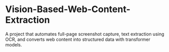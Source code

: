 # Vision-Based-Web-Content-Extraction
A project that automates full-page screenshot capture, text extraction using OCR, and converts web content into structured data with transformer models.

